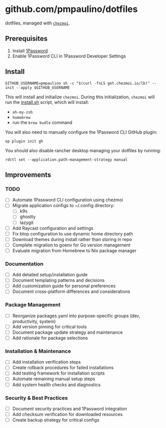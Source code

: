 # github.com/pmpaulino/dotfiles

dotfiles, managed with [`chezmoi`](https://github.com/twpayne/chezmoi).

## Prerequisites

1. Install [1Password](https://1password.com/downloads/mac/)
2. Enable 1Password CLI in 1Password Developer Settings

## Install

```shell
GITHUB_USERNAME=pmpaulino sh -c "$(curl -fsLS get.chezmoi.io/lb)" -- init --apply $GITHUB_USERNAME
```

This will install and initialize `chezmoi`. During this initialization, `chezmoi` will run the [install.sh](run_once_before_install.sh.tmpl) script, which will install:

- `oh-my-zsh`
- `homebrew`
- run the `brew budle` command

You will also need to manually configure the 1Password CLI GitHub plugin:

```shell
op plugin init gh
```

You should also disable rancher desktop managing your dotfiles by running:

```shell
rdctl set --application.path-management-strategy manual
```

## Improvements

### TODO

- [ ] Automate 1Password CLI configuration using chezmoi
- [ ] Migrate application configs to ~/.config directory:
  - [ ] k9s
  - [ ] ghostty
  - [ ] lazygit
- [ ] Add Raycast configuration and settings
- [ ] Fix btop configuration to use dynamic home directory path
- [ ] Download themes during install rather than storing in repo
- [ ] Complete migration to goenv for Go version management
- [ ] Evaluate migration from Homebrew to Nix package manager

### Documentation

- [ ] Add detailed setup/installation guide
- [ ] Document templating patterns and decisions
- [ ] Add customization guide for personal preferences
- [ ] Document cross-platform differences and considerations

### Package Management

- [ ] Reorganize packages.yaml into purpose-specific groups (dev, productivity, system)
- [ ] Add version pinning for critical tools
- [ ] Document package update strategy and maintenance
- [ ] Add rationale for package selections

### Installation & Maintenance

- [ ] Add installation verification steps
- [ ] Create rollback procedures for failed installations
- [ ] Add testing framework for installation scripts
- [ ] Automate remaining manual setup steps
- [ ] Add system health checks and diagnostics

### Security & Best Practices

- [ ] Document security practices and 1Password integration
- [ ] Add checksum verification for downloaded resources
- [ ] Create backup strategy for critical configs
